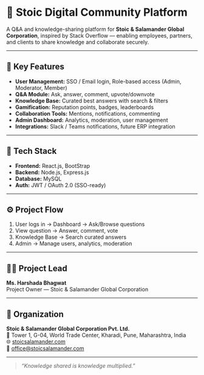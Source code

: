 # 🧠 Stoic Digital Community Platform

A Q&A and knowledge-sharing platform for **Stoic & Salamander Global Corporation**, inspired by Stack Overflow — enabling employees, partners, and clients to share knowledge and collaborate securely.

---

## 🚀 Key Features
- **User Management:** SSO / Email login, Role-based access (Admin, Moderator, Member)
- **Q&A Module:** Ask, answer, comment, upvote/downvote
- **Knowledge Base:** Curated best answers with search & filters
- **Gamification:** Reputation points, badges, leaderboards
- **Collaboration Tools:** Mentions, notifications, commenting
- **Admin Dashboard:** Analytics, moderation, user management
- **Integrations:** Slack / Teams notifications, future ERP integration

---

## 🧩 Tech Stack
- **Frontend:** React.js, BootStrap  
- **Backend:** Node.js, Express.js  
- **Database:** MySQL  
- **Auth:** JWT / OAuth 2.0 (SSO-ready)  

---

## ⚙️ Project Flow
1. User logs in → Dashboard → Ask/Browse questions  
2. View question → Answer, comment, vote  
3. Knowledge Base → Search curated answers  
4. Admin → Manage users, analytics, moderation  

---


## 👨‍💼 Project Lead
**Ms. Harshada Bhagwat**  
Project Owner — Stoic & Salamander Global Corporation  

---

## 🏢 Organization
**Stoic & Salamander Global Corporation Pvt. Ltd.**  
📍 Tower 1, G-04, World Trade Center, Kharadi, Pune, Maharashtra, India  
🌐 [stoicsalamander.com](https://stoicsalamander.com)  
📧 office@stoicsalamander.com  

---

> _“Knowledge shared is knowledge multiplied.”_
